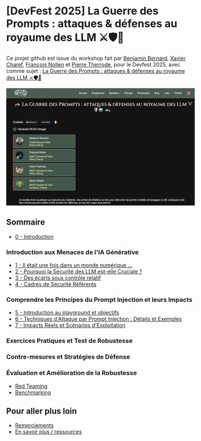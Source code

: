 # [DevFest 2025] La Guerre des Prompts : attaques & défenses au royaume des LLM ⚔️🛡️🤖

Ce projet github est issue du workshop fait par [Benjamin Bernard](https://www.linkedin.com/in/benvii/), [Xavier Charef](https://www.linkedin.com/in/xavier-charef-6b843497/), [François Nollen](https://www.linkedin.com/in/francois-nollen/) et [Pierre Therrode](https://www.linkedin.com/in/ptherrode/), pour le Devfest 2025, avec comme sujet : [La Guerre des Prompts : attaques & défenses au royaume des LLM ⚔️🛡️🤖](https://devfest2025.gdgnantes.com/en/sessions/la_guerre_des_prompts___attaques___defenses_au_royaume_des_llm________)

<img src="img/la-guerre-des-prompts-attaques-et-defenses-au-royaume-des-llm.png"  alt="La Guerre des Prompts : attaques & défenses au royaume des LLM">

## Sommaire

- [0 - Introduction](step_0.md)

### Introduction aux Menaces de l'IA Générative
 
- [1 - Il était une fois dans un monde numérique ...](step_1.md)
- [2 - Pourquoi la Sécurité des LLM est-elle Cruciale ?](step_2.md)
- [3 - Des écarts sous contrôle relatif](step_3.md)
- [4 - Cadres de Sécurité Référents](step_4.md)

### Comprendre les Principes du Prompt Injection et leurs Impacts
 
- [5 - Introduction au playground et objectifs](step_5.md)
- [6 - Techniques d'Attaque par Prompt Injection : Détails et Exemples](step_6.md)
- [7 - Impacts Réels et Scénarios d'Exploitation](step_7.md)

 
### Exercices Pratiques et Test de Robustesse

### Contre-mesures et Stratégies de Défense

### Évaluation et Amélioration de la Robustesse

 - [Red Teaming](red-teaming.md)
 - [Benchmarking](benchmarking.md)


## Pour aller plus loin

- [Remerciements](thanks-you.md)
- [En savoir plus / ressources](resources.md)
